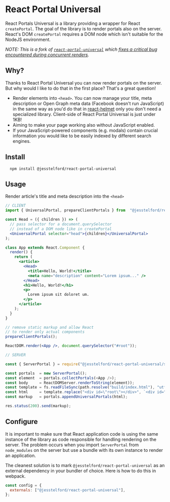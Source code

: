 # React Portal Universal

React Portals Universal is a library providing a wrapper for React `createPortal`. The goal of the
library is to render portals also on the server. React's DOM `createPortal` requires a DOM node
which isn't suitable for the NodeJS environment.

_NOTE: This is a fork of [`react-portal-universal`](https://github.com/MichalZalecki/react-portal-universal) which [fixes a critical bug encountered during concurrent renders](https://github.com/MichalZalecki/react-portal-universal/issues/5)._

## Why?

Thanks to React Portal Universal you can now render portals on the server. But why would I like to do that in the first place? That's a great question!

* Render elements into `<head>`. You can now manage your title, meta description or Open Graph meta data (Facebook doesn't run JavaScript) in the same way as you'd do that in [react-helmet](https://github.com/nfl/react-helmet) only you don't need a specialized library. Client-side of React Portal Universal is just under 1KB!
* Aiming to make your page working also without JavaScript enabled.
* If your JavaScript-powered components (e.g. modals) contain crucial information you would like to be easily indexed by different search engines.

## Install

```commandline
  npm install @jesstelford/react-portal-universal
```

## Usage

Render article's title and meta description into the `<head>`

```jsx
// CLIENT
import { UniversalPortal, prepareClientPortals } from  "@jesstelford/react-portal-universal";

const Head = ({ children }) => (
  // pass selector for a document.querySelector
  // instead of a DOM node like in createPortal
  <UniversalPortal selector="head">{children}</UniversalPortal>
);

class App extends React.Component {
  render() {
    return (
      <article>
        <Head>
          <title>Hello, World!</title>
          <meta name="description" content="Lorem ipsum..." />
        </Head>
        <h1>Hello, World!</h1>
        <p>
          Lorem ipsum sit doloret um.
        </p>
      </article>
    );
  }
}

// remove static markup and allow React
// to render only actual components
prepareClientPortals();

ReactDOM.render(<App />, document.querySelector("#root"));
```

```js
// SERVER

const { ServerPortal } = require("@jesstelford/react-portal-universal/server");

const portals  = new ServerPortal();
const element  = portals.collectPortals(<App />);
const body     = ReactDOMServer.renderToString(element));
const template = fs.readFileSync(path.resolve("build/index.html"), "utf8");
const html     = template.replace("<div id=\"root\"></div>", `<div id="root">${body}</div>`);
const markup   = portals.appendUniversalPortals(html);

res.status(200).send(markup);
```

## Configure

It is important to make sure that React application code is using the same instance of the library
as code responsible for handling rendering on the server. The problem occurs when you import
`ServerPortal` from `node_modules` on the server but use a bundle with its own instance to
render an application.

The cleanest solution is to mark `@jesstelford/react-portal-universal` as an external dependency in your bundler of choice. Here is how to do this in webpack.

```js
const config = {
  externals: ["@jesstelford/react-portal-universal"],
};
```
